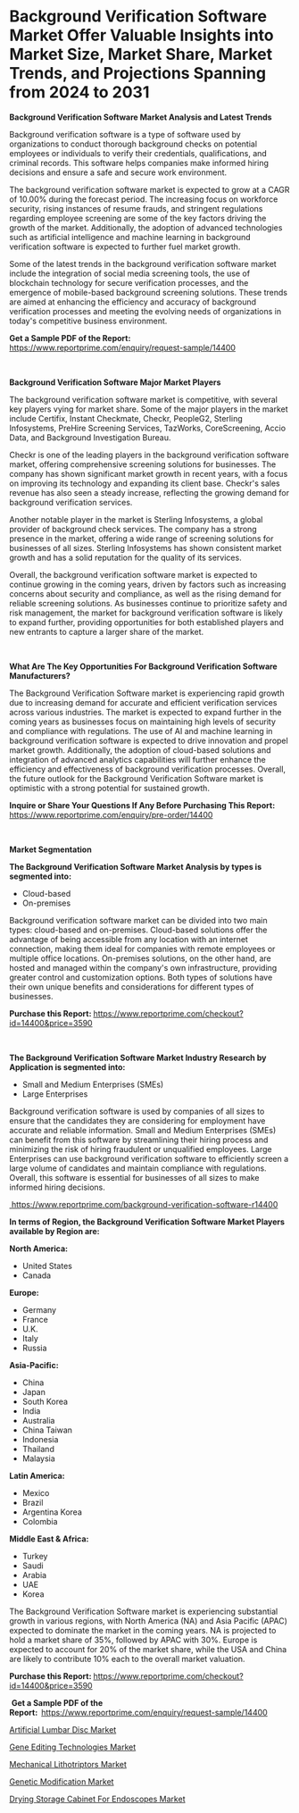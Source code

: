<p><h1>Background Verification Software Market Offer Valuable Insights into Market Size, Market Share, Market Trends, and Projections Spanning from 2024 to 2031</h1></p><p><strong>Background Verification Software Market Analysis and Latest Trends</strong></p>
<p><p>Background verification software is a type of software used by organizations to conduct thorough background checks on potential employees or individuals to verify their credentials, qualifications, and criminal records. This software helps companies make informed hiring decisions and ensure a safe and secure work environment.</p><p>The background verification software market is expected to grow at a CAGR of 10.00% during the forecast period. The increasing focus on workforce security, rising instances of resume frauds, and stringent regulations regarding employee screening are some of the key factors driving the growth of the market. Additionally, the adoption of advanced technologies such as artificial intelligence and machine learning in background verification software is expected to further fuel market growth.</p><p>Some of the latest trends in the background verification software market include the integration of social media screening tools, the use of blockchain technology for secure verification processes, and the emergence of mobile-based background screening solutions. These trends are aimed at enhancing the efficiency and accuracy of background verification processes and meeting the evolving needs of organizations in today's competitive business environment.</p></p>
<p><strong>Get a Sample PDF of the Report:&nbsp;</strong> <a href="https://www.reportprime.com/enquiry/request-sample/14400">https://www.reportprime.com/enquiry/request-sample/14400</a></p>
<p>&nbsp;</p>
<p><strong>Background Verification Software Major Market Players</strong></p>
<p><p>The background verification software market is competitive, with several key players vying for market share. Some of the major players in the market include Certifix, Instant Checkmate, Checkr, PeopleG2, Sterling Infosystems, PreHire Screening Services, TazWorks, CoreScreening, Accio Data, and Background Investigation Bureau.</p><p>Checkr is one of the leading players in the background verification software market, offering comprehensive screening solutions for businesses. The company has shown significant market growth in recent years, with a focus on improving its technology and expanding its client base. Checkr's sales revenue has also seen a steady increase, reflecting the growing demand for background verification services.</p><p>Another notable player in the market is Sterling Infosystems, a global provider of background check services. The company has a strong presence in the market, offering a wide range of screening solutions for businesses of all sizes. Sterling Infosystems has shown consistent market growth and has a solid reputation for the quality of its services.</p><p>Overall, the background verification software market is expected to continue growing in the coming years, driven by factors such as increasing concerns about security and compliance, as well as the rising demand for reliable screening solutions. As businesses continue to prioritize safety and risk management, the market for background verification software is likely to expand further, providing opportunities for both established players and new entrants to capture a larger share of the market.</p></p>
<p>&nbsp;</p>
<p><strong>What Are The Key Opportunities For Background Verification Software Manufacturers?</strong></p>
<p><p>The Background Verification Software market is experiencing rapid growth due to increasing demand for accurate and efficient verification services across various industries. The market is expected to expand further in the coming years as businesses focus on maintaining high levels of security and compliance with regulations. The use of AI and machine learning in background verification software is expected to drive innovation and propel market growth. Additionally, the adoption of cloud-based solutions and integration of advanced analytics capabilities will further enhance the efficiency and effectiveness of background verification processes. Overall, the future outlook for the Background Verification Software market is optimistic with a strong potential for sustained growth.</p></p>
<p><strong>Inquire or Share Your Questions If Any Before Purchasing This Report:</strong> <a href="https://www.reportprime.com/enquiry/pre-order/14400">https://www.reportprime.com/enquiry/pre-order/14400</a></p>
<p>&nbsp;</p>
<p><strong>Market Segmentation</strong></p>
<p><strong>The Background Verification Software Market Analysis by types is segmented into:</strong></p>
<p><ul><li>Cloud-based</li><li>On-premises</li></ul></p>
<p><p>Background verification software market can be divided into two main types: cloud-based and on-premises. Cloud-based solutions offer the advantage of being accessible from any location with an internet connection, making them ideal for companies with remote employees or multiple office locations. On-premises solutions, on the other hand, are hosted and managed within the company's own infrastructure, providing greater control and customization options. Both types of solutions have their own unique benefits and considerations for different types of businesses.</p></p>
<p><strong>Purchase this Report:&nbsp;</strong><a href="https://www.reportprime.com/checkout?id=14400&price=3590">https://www.reportprime.com/checkout?id=14400&price=3590</a></p>
<p>&nbsp;</p>
<p><strong>The Background Verification Software Market Industry Research by Application is segmented into:</strong></p>
<p><ul><li>Small and Medium Enterprises (SMEs)</li><li>Large Enterprises</li></ul></p>
<p><p>Background verification software is used by companies of all sizes to ensure that the candidates they are considering for employment have accurate and reliable information. Small and Medium Enterprises (SMEs) can benefit from this software by streamlining their hiring process and minimizing the risk of hiring fraudulent or unqualified employees. Large Enterprises can use background verification software to efficiently screen a large volume of candidates and maintain compliance with regulations. Overall, this software is essential for businesses of all sizes to make informed hiring decisions.</p></p>
<p><a href="https://www.reportprime.com/background-verification-software-r14400">&nbsp;https://www.reportprime.com/background-verification-software-r14400</a></p>
<p><strong>In terms of Region, the Background Verification Software Market Players available by Region are:</strong></p>
<p>
    <p> <strong> North America: </strong>
        <ul>
            <li>United States</li>
            <li>Canada</li>
        </ul>
        </p> 
    <p> <strong> Europe: </strong>
        <ul>
            <li>Germany</li>
            <li>France</li>
            <li>U.K.</li>
            <li>Italy</li>
            <li>Russia</li>
        </ul>
        </p> 
    <p> <strong> Asia-Pacific: </strong>
        <ul>
            <li>China</li>
            <li>Japan</li>
            <li>South Korea</li>
            <li>India</li>
            <li>Australia</li>
            <li>China Taiwan</li>
            <li>Indonesia</li>
            <li>Thailand</li>
            <li>Malaysia</li>
        </ul>
        </p> 
    <p> <strong> Latin America: </strong>
        <ul>
            <li>Mexico</li>
            <li>Brazil</li>
            <li>Argentina Korea</li>
            <li>Colombia</li>
        </ul>
        </p> 
    <p> <strong> Middle East & Africa: </strong>
        <ul>
            <li>Turkey</li>
            <li>Saudi</li>
            <li>Arabia</li>
            <li>UAE</li>
            <li>Korea</li>
        </ul>
    </p>
    </p>
<p><p>The Background Verification Software market is experiencing substantial growth in various regions, with North America (NA) and Asia Pacific (APAC) expected to dominate the market in the coming years. NA is projected to hold a market share of 35%, followed by APAC with 30%. Europe is expected to account for 20% of the market share, while the USA and China are likely to contribute 10% each to the overall market valuation.</p></p>
<p><strong>Purchase this Report: </strong><a href="https://www.reportprime.com/checkout?id=14400&price=3590">https://www.reportprime.com/checkout?id=14400&price=3590</a></p>
<p>&nbsp;<strong>Get a Sample PDF of the Report:&nbsp;&nbsp;</strong><a href="https://www.reportprime.com/enquiry/request-sample/14400">https://www.reportprime.com/enquiry/request-sample/14400</a></p>
<p><strong></strong></p>
<p><p><a href="https://medium.com/@cukilcantik89/global-artificial-lumbar-disc-industry-types-applications-market-players-regional-growth-7ccbe083dd4a">Artificial Lumbar Disc Market</a></p><p><a href="https://github.com/Raeloodard576457/Market-Research-Report-List-1/blob/main/gene-editing-technologies-market.md">Gene Editing Technologies Market</a></p><p><a href="https://medium.com/@madisynreinger/mechanical-lithotriptors-market-research-report-exploring-market-size-and-revenue-analysis-for-0bd5117f21d2">Mechanical Lithotriptors Market</a></p><p><a href="https://github.com/markmellon1/Market-Research-Report-List-1/blob/main/genetic-modification-market.md">Genetic Modification Market</a></p><p><a href="https://medium.com/@welsonwiden94552/drying-storage-cabinet-for-endoscopes-market-industry-landscape-growth-trajectories-and-global-dd0592517ae6">Drying Storage Cabinet For Endoscopes Market</a></p></p>